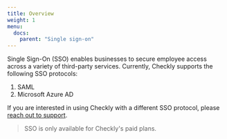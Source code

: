 ```yaml
---
title: Overview
weight: 1
menu:
  docs:
    parent: "Single sign-on"
---
```


Single Sign-On (SSO) enables businesses to secure employee access across a variety of third-party services. Currently, Checkly supports the following SSO protocols:

1. SAML
2. Microsoft Azure AD

If you are interested in using Checkly with a different SSO protocol, please [reach out to support](mailto:support@checklyhq.com).

> SSO is only available for Checkly's paid plans.
